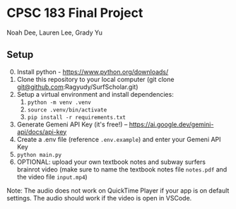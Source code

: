 # CPSC 183 Final Project

Noah Dee, Lauren Lee, Grady Yu

## Setup

0. Install python - https://www.python.org/downloads/
1. Clone this repository to your local computer (git clone git@github.com:Ragyudy/SurfScholar.git)
2. Setup a virtual environment and install dependencies:
   1. `python -m venv .venv`
   2. `source .venv/bin/activate`
   3. `pip install -r requirements.txt`
3. Generate Gemeni API Key (it's free!) – https://ai.google.dev/gemini-api/docs/api-key
4. Create a .env file (reference `.env.example`) and enter your Gemeni API Key
5. `python main.py`
6. OPTIONAL: upload your own textbook notes and subway surfers brainrot video (make sure to name the textbook notes file `notes.pdf` and the video file `input.mp4`)

Note: The audio does not work on QuickTime Player if your app is on default settings. The audio should work if the video is open in VSCode.
